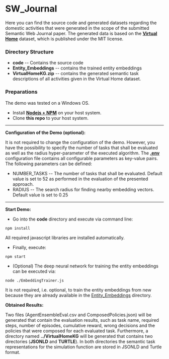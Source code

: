 # SW_Journal
Here you can find the source code and generated datasets regarding the domestic activities that were generated in the scope of the submitted Semantic Web Journal paper. The generated data is based on the **[Virtual Home](https://github.com/xavierpuigf/virtualhome)** dataset, which is published under the MIT license.

### Directory Structure
* **code** -- Contains the source code
* **Entity_Embeddings** -- contains the trained entity embeddings
* **VirtualHomeKG.zip** -- contains the generated semantic task descriptions of all activities given in the Virtual Home dataset.

### Preparations
The demo was tested on a Windows OS.

* Install **[Nodejs + NPM](https://nodejs.org/en/download/)** on your host system.
* Clone **this repo** to your host system.

---

__Configuration of the Demo (optional):__

It is not required to change the configuration of the demo. However, you have the possibility to specify the number of tasks that shall be evaluated as well as the radius hyper-parameter of the executed algorithm. The **[.env](code/.env)** configuration file contains all configurable parameters as key-value pairs. The following parameters can be defined:
* NUMBER_TASKS -- The number of tasks that shall be evaluated. Default value is set to 52 as performed in the evaluation of the presented approach. 
* RADIUS -- The search radius for finding nearby embedding vectors. Default value is set to 0.25

---

__Start Demo:__ 
* Go into the **code** directory and execute via command line: 
``` console
npm install
```
All required javascript libraries are installed automatically.

* Finally, execute:
``` console
npm start 
```

* (Optional) The deep neural network for training the entity embeddings can be executed via:
``` console
node ./EmbeddingTrainer.js
```

It is not required, i.e. optional, to train the entity embeddings from new because they are already available in the [Entity_Embeddings](Entity_Embeddings) directory.

__Obtained Results:__
 
Two files (AgentEnsembleEval.csv and ComposedPolicies.json) will be generated that contain the evaluation results, such as task name, required steps, number of episodes, cumulative reward, wrong decisions and the policies that were composed for each evaluated task. Furthermore, a directory named **../VirtualHomeKG** will be generated that contains two directories (**JSONLD** and **TURTLE**). In both directories the semantic task representations for the simulation function are stored in JSONLD and Turtle format.


